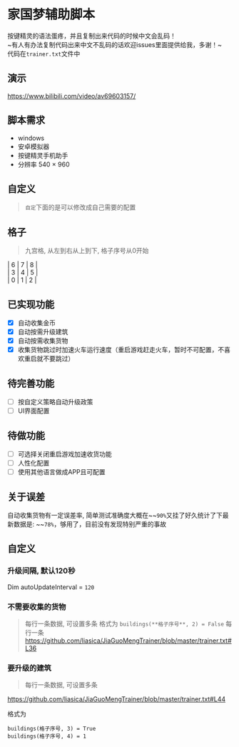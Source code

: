 # 家国梦辅助脚本
按键精灵的语法蛋疼，并且复制出来代码的时候中文会乱码！  
~有人有办法复制代码出来中文不乱码的话欢迎issues里面提供给我，多谢！~  
代码在`trainer.txt`文件中

## 演示
https://www.bilibili.com/video/av69603157/

## 脚本需求
- windows
- 安卓模拟器
- 按键精灵手机助手
- 分辨率 540 × 960

## 自定义
> `自定`下面的是可以修改成自己需要的配置

## 格子

> 九宫格, 从左到右从上到下, 格子序号从0开始

| 6 | 7 | 8 |  
| 3 | 4 | 5 |  
| 0 | 1 | 2 |  

## 已实现功能
- [x] 自动收集金币
- [x] 自动按需升级建筑
- [x] 自动按需收集货物
- [x] 收集货物跳过时加速火车运行速度（重启游戏赶走火车，暂时不可配置，不喜欢重启就不要跳过）

## 待完善功能
- [ ] 按自定义策略自动升级政策
- [ ] UI界面配置

## 待做功能
- [ ] 可选择关闭重启游戏加速收货功能
- [ ] 人性化配置
- [ ] 使用其他语言做成APP且可配置

## 关于误差
自动收集货物有一定误差率, 简单测试准确度大概在~~`90%`又挂了好久统计了下最新数据是: ~~`78%`，够用了，目前没有发现特别严重的事故

## 自定义

### 升级间隔, 默认120秒
Dim autoUpdateInterval = `120`

### 不需要收集的货物
> 每行一条数据, 可设置多条
格式为 `buildings(**格子序号**, 2) = False` 每行一条
https://github.com/liasica/JiaGuoMengTrainer/blob/master/trainer.txt#L36

### 要升级的建筑
> 每行一条数据, 可设置多条

https://github.com/liasica/JiaGuoMengTrainer/blob/master/trainer.txt#L44

格式为
```
buildings(格子序号, 3) = True
buildings(格子序号, 4) = 1
```
